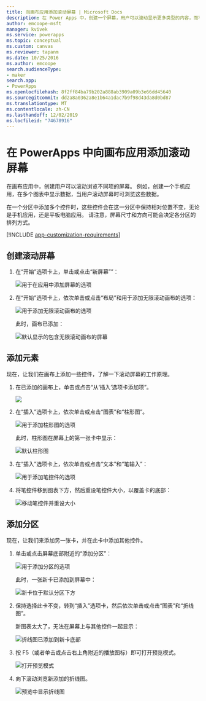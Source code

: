 ```yaml
---
title: 向画布应用添加滚动屏幕 | Microsoft Docs
description: 在 Power Apps 中，创建一个屏幕，用户可以滚动显示更多类型的内容，而不会在画布应用中一次显示该屏幕。
author: emcoope-msft
manager: kvivek
ms.service: powerapps
ms.topic: conceptual
ms.custom: canvas
ms.reviewer: tapanm
ms.date: 10/25/2016
ms.author: emcoope
search.audienceType:
- maker
search.app:
- PowerApps
ms.openlocfilehash: 8f2ff84ba79b202a888ab3909a09b3e66dd45640
ms.sourcegitcommit: dd2a8a0362a8e1b64a1dac7b9f98d43da8d0bd87
ms.translationtype: MT
ms.contentlocale: zh-CN
ms.lasthandoff: 12/02/2019
ms.locfileid: "74678916"
---
```

# <a name="add-a-scrolling-screen-to-a-canvas-app-in-powerapps"></a>在 PowerApps 中向画布应用添加滚动屏幕

在画布应用中，创建用户可以滚动浏览不同项的屏幕。 例如，创建一个手机应用，在多个图表中显示数据，当用户滚动屏幕时可浏览这些数据。

在一个分区中添加多个控件时，这些控件会在这一分区中保持相对位置不变，无论是手机应用，还是平板电脑应用。 请注意，屏幕尺寸和方向可能会决定各分区的排列方式。  

[!INCLUDE [app-customization-requirements](../../includes/app-customization-requirements.md)]

## <a name="create-a-scrolling-screen"></a>创建滚动屏幕

1. 在“开始”选项卡上，单击或点击“新屏幕””：

    ![用于在应用中添加屏幕的选项][1]

2. 在“开始”选项卡上，依次单击或点击“布局”和用于添加无限滚动画布的选项：  
   
    ![用于添加无限滚动画布的选项][2]
   
    此时，画布已添加：  
   
    ![默认显示的包含无限滚动画布的屏幕][3]

## <a name="add-elements"></a>添加元素
现在，让我们在画布上添加一些控件，了解一下滚动屏幕的工作原理。

1. 在已添加的画布上，单击或点击“从‘插入’选项卡添加项”。
   
    ![][4]
2. 在“插入”选项卡上，依次单击或点击“图表”和“柱形图”。
   
    ![用于添加柱形图的选项][5]
   
    此时，柱形图在屏幕上的第一张卡中显示：  
   
    ![默认柱形图][7]
3. 在“插入”选项卡上，依次单击或点击“文本”和“笔输入”：  
   
    ![用于添加笔控件的选项][8]
4. 将笔控件移到图表下方，然后重设笔控件大小，以覆盖卡的底部：  
   
    ![移动笔控件并重设大小][9]

## <a name="add-a-section"></a>添加分区
现在，让我们来添加另一张卡，并在此卡中添加其他控件。

1. 单击或点击屏幕底部附近的“添加分区”：  
   
    ![用于添加分区的选项][10]
   
    此时，一张新卡已添加到屏幕中：  
   
    ![新卡位于默认分区下方][11]
2. 保持选择此卡不变，转到“插入”选项卡，然后依次单击或点击“图表”和“折线图”。
   
    新图表太大了，无法在屏幕上与其他控件一起显示：  
   
    ![折线图已添加到新卡底部][12]
3. 按 F5（或者单击或点击右上角附近的播放图标）即可打开预览模式。
   
    ![打开预览模式](./media/add-scrolling-screen/open-preview.png)
4. 向下滚动浏览新添加的折线图。  
   
    ![预览中显示折线图][13]

[1]: ./media/add-scrolling-screen/add-screen.png
[2]: ./media/add-scrolling-screen/add-canvas.png
[3]: ./media/add-scrolling-screen/default-canvas.png
[4]: ./media/add-scrolling-screen/insert-visual.png
[5]: ./media/add-scrolling-screen/add-chart.png
[7]: ./media/add-scrolling-screen/default-chart.png
[8]: ./media/add-scrolling-screen/add-pen.png
[9]: ./media/add-scrolling-screen/move-resize-pen.png
[10]: ./media/add-scrolling-screen/add-section.png
[11]: ./media/add-scrolling-screen/new-card.png
[12]: ./media/add-scrolling-screen/add-line-chart.png
[13]: ./media/add-scrolling-screen/line-chart-preview.png
